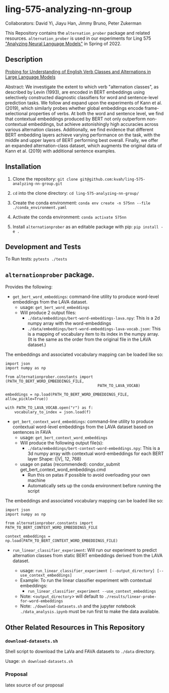# ling-575-analyzing-nn-group

Collaborators: David Yi, Jiayu Han, Jimmy Bruno, Peter Zukerman

This Repository contains the `alternation_prober` package and related resources.
`alternation_prober` is used in our experiments for Ling 575 ["Analyzing Neural Language Models"](https://www.shane.st/teaching/575/spr22/index.html)
in Spring of 2022.

## Description

[Probing for Understanding of English Verb Classes and Alternations in Large Language Models](https://github.com/kvah/ling-575-analyzing-nn-group/blob/main/bert_verb_alternations.pdf)

Abstract: We investigate the extent to which verb "alternation classes", as described by Levin (1993), are encoded in BERT embeddings using selectively constructed diagnostic classifiers for word and sentence-level prediction tasks. We follow and expand upon the experiments of Kann et al. (2019), which similarly probes whether global embeddings encode frame-selectional properties of verbs. At both the word and sentence level, we find that contextual embeddings produced by BERT not only outperform non-contextual embeddings, but achieve astonishingly high accuracies across various alternation classes. Additionally, we find evidence that different BERT embedding layers achieve varying performance on the task, with the middle and upper layers of BERT performing best overall. Finally, we offer an expanded alternation-class dataset, which augments the original data of Kann et al. (2019) with additional sentence examples.

## Installation

1. Clone the repository: `git clone git@github.com:kvah/ling-575-analyzing-nn-group.git`

2. `cd` into the clone directory: `cd ling-575-analyzing-nn-group/`

3. Create the conda environment: `conda env create -n 575nn --file ./conda_environment.yaml`

5. Activate the conda environment: `conda activate 575nn`

6. Install `alternationprober` as an editable package with pip: `pip install -e .`

## Development and Tests
To Run tests: `pytests ./tests`


## `alternationprober` package.
Provides the following:

 *  `get_bert_word_embeddings`: command-line utility to produce word-level
    embeddings from the LAVA dataset.
     * usage: `get_bert_word_embeddings`
     * Will produce 2 output files:
         * `./data/embeddings/bert-word-embeddings-lava.npy`: This is a 2d
           numpy array with the word-embeddings
         * `./data/embeddings/bert-word-embeddings-lava-vocab.json`:  This is
           a mapping of vocabulary item to its index in the numpy array.
           (It is the same as the order from the original file in the LAVA
           dataset.)

The embeddings and associated vocabulary mapping can be loaded like so:

```
import json
import numpy as np

from alternationprober.constants import (PATH_TO_BERT_WORD_EMBEDDINGS_FILE,
                                         PATH_TO_LAVA_VOCAB)

embeddings = np.load(PATH_TO_BERT_WORD_EMBEDDINGS_FILE, allow_pickle=True))

with PATH_TO_LAVA_VOCAB.open("r") as f:
    vocabulary_to_index = json.load(f)
```

 *  `get_bert_context_word_embeddings`: command-line utility to produce 
     contextual word-level embeddings from the LAVA dataset based on 
     sentences in FAVA
     * usage: `get_bert_context_word_embeddings`
     * Will produce the following output file(s):
         * `./data/embeddings/bert-context-word-embeddings.npy`: This is a 3d
           numpy array with contextual word-embeddings for each BERT layer
           Shape: (|V|, 12, 768)
     * usage on patas (recommended): condor_submit get_bert_context_word_embeddings.cmd
         * Run this on patas if possible to avoid overloading your own machine
         * Automatically sets up the conda environment before running the script


The embeddings and associated vocabulary mapping can be loaded like so:

```
import json
import numpy as np

from alternationprober.constants import PATH_TO_BERT_CONTEXT_WORD_EMBEDDINGS_FILE

context_embeddings = np.load(PATH_TO_BERT_CONTEXT_WORD_EMBEDDINGS_FILE)
```

 *  `run_linear_classifier_experiment`: Will run our experiment to predict
    alternation classes from static BERT embeddings derived from the LAVA dataset.

     * usage: `run_linear_classifier_experiment [--output_directory] [--use_context_embeddings]`
     * Example: To run the linear classifier experiment with contextual embeddings:
        * `run_linear_classifier_experiment --use_context_embeddings`
     * Note: <`output_directory`> will default to `./results/linear-probe-for-word-embeddings`
     * Note: `./download-datasets.sh` and the jupyter notebook `./data_analysis.ipynb` must be
             run first to make the data available.


## Other Related Resources in This Repository

### `download-datasets.sh`
Shell script to download the LaVa and FAVA datasets to `./data` directory.

Usage: `sh download-datasets.sh`

### Proposal
latex source of our proposal


